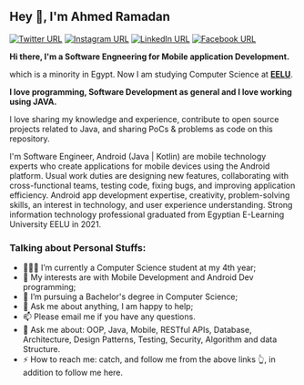 ## Hey 👋, I'm Ahmed Ramadan

[![Twitter URL](https://img.shields.io/static/v1?color=red&label=Twitter%20&logo=twitter&logoColor=white&style=for-the-badge&message=Follow)](https://twitter.com/a7_med_01)
[![Instagram URL](https://img.shields.io/static/v1?color=red&label=Instagram&logo=Instagram&logoColor=white&style=for-the-badge&message=follow)](https://www.instagram.com/a7_med_01)
[![LinkedIn URL](https://img.shields.io/static/v1?color=red&label=linkedin&logo=linkedin&logoColor=white&style=for-the-badge&message=Connect)](https://www.linkedin.com/in/ahmed-ramadan-539b72150)
[![Facebook URL](https://img.shields.io/static/v1?color=red&label=Facebook&logo=Facebook&logoColor=white&style=for-the-badge&message=Connect)](https://web.facebook.com/profile.php?id=100005190047714)

**Hi there, I'm a **Software Engneering** for Mobile **application Development**.**

which is a minority in Egypt. Now I am studying Computer Science at **[EELU](http://www.eelu.edu.eg/)**.

**I love programming, Software Development as general and I love working using JAVA.**

I love sharing my knowledge and experience, contribute to open source projects related to Java, and sharing PoCs & problems as code on this repository.

I'm  Software Engineer, Android (Java | Kotlin) are mobile technology experts who create applications for mobile devices using the Android platform. Usual work duties are designing new features, collaborating with cross-functional teams, testing code, fixing bugs, and improving application efficiency. Android app development expertise, creativity, problem-solving skills, an interest in technology, and user experience understanding. Strong information technology professional graduated from Egyptian E-Learning University EELU in 2021. 


### Talking about Personal Stuffs:

- 👨🏽‍💻 I’m currently a Computer Science student at my 4th year; 
- 🤔 My interests are with Mobile Development and Android Dev programming;
- 💼 I’m pursuing a Bachelor's degree in Computer Science;
- 💬 Ask me about anything, I am happy to help;
- 📫 Please email me if you have any questions.
- 🎯 Ask me about: OOP, Java, Mobile, RESTful APIs, Database, Architecture, Design Patterns, Testing, Security, Algorithm and data Structure.
- ⚡ How to reach me: catch, and follow me from the above links 👆, in addition to follow me here.
